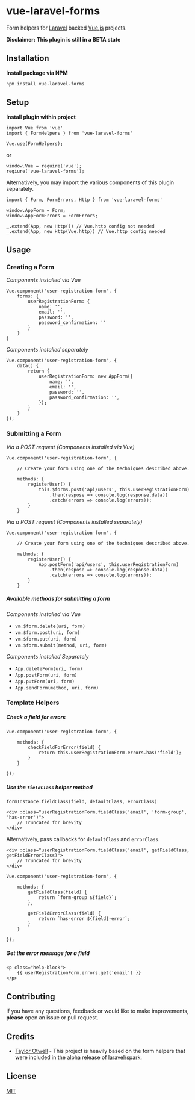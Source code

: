 # vue-laravel-forms
Form helpers for [Laravel](https://laravel.com) backed [Vue.js](https://vuejs.org) projects.

**Disclaimer: This plugin is still in a BETA state**

## Installation
**Install package via NPM**
```
npm install vue-laravel-forms
```

## Setup
**Install plugin within project**
```
import Vue from 'vue'
import { FormHelpers } from 'vue-laravel-forms'

Vue.use(FormHelpers);
```

or 

```
window.Vue = require('vue');
reqiure('vue-laravel-forms');
```

Alternatively, you may import the various components of this plugin separately.
```
import { Form, FormErrors, Http } from 'vue-laravel-forms'

window.AppForm = Form;
window.AppFormErrors = FormErrors;

_.extend(App, new Http()) // Vue.http config not needed
_.extend(App, new Http(Vue.http)) // Vue.http config needed
```

## Usage
### Creating a Form
_Components installed via Vue_
```
Vue.component('user-registration-form', {
    forms: {
        userRegistrationForm: {
            name: '',
            email: '',
            password: '',
            password_confirmation: ''
        }
    }
}
```

_Components installed separately_
```
Vue.component('user-registration-form', {
    data() {
        return { 
            userRegistrationForm: new AppForm({
                name: '',
                email: '',
                password: '',
                password_confirmation: '',
            });
        }
    }
});
```

### Submitting a Form
_Via a POST request (Components installed via Vue)_
```
Vue.component('user-registration-form', {

    // Create your form using one of the techniques described above.
    
    methods: {
        registerUser() {
            this.$forms.post('api/users', this.userRegistrationForm)
                .then(respose => console.log(response.data))
                .catch(errors => console.log(errors));
        }
    }
```

_Via a POST request (Components installed separately)_
```
Vue.component('user-registration-form', {

    // Create your form using one of the techniques described above.
    
    methods: {
        registerUser() {
            App.postForm('api/users', this.userRegistrationForm)
                .then(respose => console.log(response.data))
                .catch(errors => console.log(errors));
        }
    }
```

##### Available methods for submitting a form
_Components installed via Vue_
* `vm.$form.delete(uri, form)`
* `vm.$form.post(uri, form)`
* `vm.$form.put(uri, form)`
* `vm.$form.submit(method, uri, form)`

_Components installed Separately_
* `App.deleteForm(uri, form)`
* `App.postForm(uri, form)`
* `App.putForm(uri, form)`
* `App.sendForm(method, uri, form)`


### Template Helpers
##### Check a field for errors
```
Vue.component('user-registration-form', {

    methods: {
        checkFieldForError(field) {
            return this.userRegistrationForm.errors.has('field');
        }
    }

});
```

##### Use the `fieldClass` helper method

`formInstance.fieldClass(field, defaultClass, errorClass)`

```
<div :class="userRegistrationForm.fieldClass('email', 'form-group', 'has-error')">
    // Truncated for brevity
</div>
```

Alternatively, pass callbacks for `defaultClass` and `errorClass`.
```
<div :class="userRegistrationForm.fieldClass('email', getFieldClass, getFieldErrorClass)">
    // Truncated for brevity
</div>
```
```
Vue.component('user-registration-form', {

    methods: {
        getFieldClass(field) {
            return `form-group ${field}`;
        },
        
        getFieldErrorClass(field) {
            return `has-error ${field}-error`;
        }
    }

});
```

##### Get the error message for a field
```
<p class="help-block">
    {{ userRegistrationForm.errors.get('email') }}
</p>
```

## Contributing
If you have any questions, feedback or would like to make improvements, **please** open an issue or pull request. 

## Credits
* [Taylor Otwell](https://github.com/taylorotwell) - This project is heavily based on the form helpers that were
included in the alpha release of [laravel/spark](https://spark.laravel.com).

## License
[MIT](https://opensource.org/licenses/MIT)